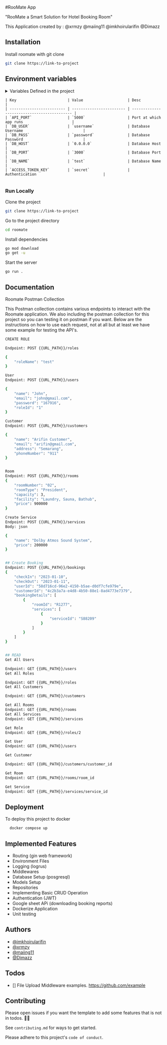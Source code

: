 
#RooMate App


"RooMate a Smart Solution for Hotel Booking Room"

This Application created by :
@xrmzy
@maiing11
@imkhoirularifin
@Dimazz



## Installation

Install roomate with git clone

```bash
git clone https://link-to-project
```

## Environment variables
<details>
<summary>Variables Defined in the project </>

    | Key                       | Value                    | Desc                                        |
    | ------------------------- | ------------------------ | ------------------------------------------- |
    | `API_PORT`                | `5000`                   | Port at which app runs                      |
    | `DB_USER`                 | `username`               | Database Username                           |
    | `DB_PASS`                 | `password`               | Database Password                           |
    | `DB_HOST`                 | `0.0.0.0`                | Database Host                               |
    | `DB_PORT`                 | `3000`                   | Database Port                               |
    | `DB_NAME`                 | `test`                   | Database Name                               |
    | `ACCESS_TOKEN_KEY`        | `secret`                 | Authentication                              |

</summary>

</details>

### Run Locally

Clone the project

```bash
git clone https://link-to-project
```

Go to the project directory

```bash
cd roomate
```

Install dependencies

```bash
go mod download
go get -u
```

Start the server

```bash
go run .
```


## Documentation

Roomate Postman Collection

This Postman collection contains various endpoints to interact with the Roomate application. We also including the postman collection for this project so you can testing it on postman if you want.
Below are the instructions on how to use each request, not at all but at least we have some example for testing the API's.




```bash
CREATE ROLE

Endpoint: POST {{URL_PATH}}/roles

{
    "roleName": "test"
}

User
Endpoint: POST {{URL_PATH}}/users

{
    "name": "John",
    "email": "john@gmail.com",
    "password": "167916",
    "roleId": "1"
}

Customer
Endpoint: POST {{URL_PATH}}/customers

{
    "name": "Arifin Customer",
    "email": "arifin@gmail.com",
    "address": "Semarang",
    "phoneNumber": "911"
}


Room
Endpoint: POST {{URL_PATH}}/rooms
{
    "roomNumber": "02",
    "roomType": "President",
    "capacity": 3,
    "facility": "Laundry, Sauna, Bathub",
    "price": 900000
}

Create Service
Endpoint: POST {{URL_PATH}}/services
Body: json

{
    "name": "Dolby Atmos Sound System",
    "price": 200000
}


## Create Booking
Endpoint: POST {{URL_PATH}}/bookings
{
    "checkIn": "2023-01-10",
    "checkOut": "2023-01-11",
    "userId": "58d716cd-96e2-4150-b5ae-d0df7cfe979e",
    "customerId": "4c2b3a7a-e4d8-4b50-88e1-8ad4773e7379",
    "bookingDetails": [
        {
            "roomId": "R1277",
            "services": [
                {
                    "serviceId": "S88209"
                }
            ]
        }
    ]
}


## READ
Get All Users

Endpoint: GET {{URL_PATH}}/users
Get All Roles

Endpoint: GET {{URL_PATH}}/roles
Get All Customers

Endpoint: GET {{URL_PATH}}/customers

Get All Rooms
Endpoint: GET {{URL_PATH}}/rooms
Get All Services
Endpoint: GET {{URL_PATH}}/services

Get Role
Endpoint: GET {{URL_PATH}}/roles/2

Get User
Endpoint: GET {{URL_PATH}}/users

Get Customer

Endpoint: GET {{URL_PATH}}/customers/customer_id

Get Room
Endpoint: GET {{URL_PATH}}/rooms/room_id

Get Service
Endpoint: GET {{URL_PATH}}/services/service_id

```
## Deployment

To deploy this project to docker 


```bash
  docker compose up
```


## Implemented Features
- Routing (gin web framework)
- Environment Files
- Logging (logrus)
- Middlewares
- Database Setup (posgresql)
- Models Setup
- Repositories
- Implementing Basic CRUD Operation
- Authentication (JWT)
- Google sheet APi (downloading booking reports)
- Dockerize Application
- Unit testing

## Authors

- [@imkhoirularifin](https://github.com/imkhoirularifin)
- [@xrmzy ](https://github.com/xrmzy)
- [@maiing11 ](https://github.com/maiing11)
- [@Dimazz](https://github.com/Dimazzs)

## Todos
- [] File Upload Middleware examples. https://github.com/example

## Contributing

Please open issues if you want the template to add some features that is not in todos. 🙇‍♂️

See `contributing.md` for ways to get started.

Please adhere to this project's `code of conduct`.

